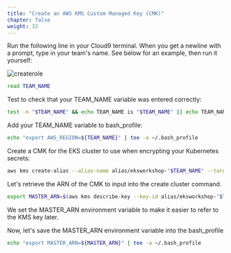 ```yaml
---
title: "Create an AWS KMS Custom Managed Key (CMK)"
chapter: false
weight: 32
---
```


Run the following line in your Cloud9 terminal. When you get a newline with a prompt, type in your team's name. See below for an example, then run it yourself:

![createrole](/images/prerequisites/read_teamname.png)

```bash
read TEAM_NAME
```

Test to check that your TEAM_NAME variable was entered correctly:
```bash
test -n "$TEAM_NAME" && echo TEAM_NAME is "$TEAM_NAME" || echo TEAM_NAME is not set
```

Add your TEAM_NAME variable to bash_profile:
```bash
echo "export AWS_REGION=${TEAM_NAME}" | tee -a ~/.bash_profile
```

Create a CMK for the EKS cluster to use when encrypting your Kubernetes secrets:
```bash
aws kms create-alias --alias-name alias/eksworkshop-"$TEAM_NAME" --target-key-id $(aws kms create-key --query KeyMetadata.Arn --output text)
```

Let's retrieve the ARN of the CMK to input into the create cluster command.

```bash
export MASTER_ARN=$(aws kms describe-key --key-id alias/eksworkshop-"$TEAM_NAME" --query KeyMetadata.Arn --output text)
```

We set the MASTER_ARN environment variable to make it easier to refer to the KMS key later.

Now, let's save the MASTER_ARN environment variable into the bash_profile

```bash
echo "export MASTER_ARN=${MASTER_ARN}" | tee -a ~/.bash_profile
```
